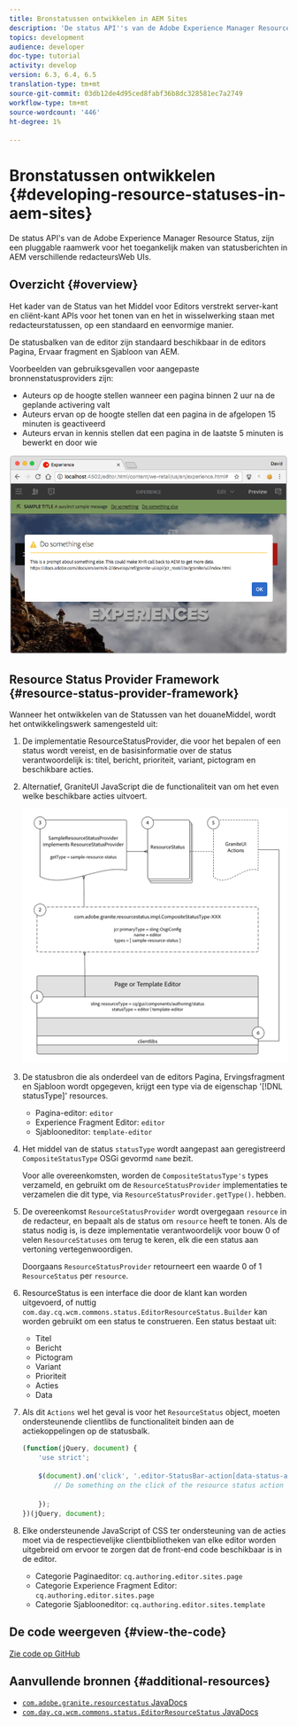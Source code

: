 ```yaml
---
title: Bronstatussen ontwikkelen in AEM Sites
description: 'De status API''s van de Adobe Experience Manager Resource Status, zijn een pluggable raamwerk voor het toegankelijk maken van statusberichten in AEM verschillende redacteursWeb UIs. '
topics: development
audience: developer
doc-type: tutorial
activity: develop
version: 6.3, 6.4, 6.5
translation-type: tm+mt
source-git-commit: 03db12de4d95ced8fabf36b8dc328581ec7a2749
workflow-type: tm+mt
source-wordcount: '446'
ht-degree: 1%

---
```



# Bronstatussen ontwikkelen {#developing-resource-statuses-in-aem-sites}

De status API&#39;s van de Adobe Experience Manager Resource Status, zijn een pluggable raamwerk voor het toegankelijk maken van statusberichten in AEM verschillende redacteursWeb UIs.

## Overzicht {#overview}

Het kader van de Status van het Middel voor Editors verstrekt server-kant en cliënt-kant APIs voor het tonen van en het in wisselwerking staan met redacteurstatussen, op een standaard en eenvormige manier.

De statusbalken van de editor zijn standaard beschikbaar in de editors Pagina, Ervaar fragment en Sjabloon van AEM.

Voorbeelden van gebruiksgevallen voor aangepaste bronnenstatusproviders zijn:

* Auteurs op de hoogte stellen wanneer een pagina binnen 2 uur na de geplande activering valt
* Auteurs ervan op de hoogte stellen dat een pagina in de afgelopen 15 minuten is geactiveerd
* Auteurs ervan in kennis stellen dat een pagina in de laatste 5 minuten is bewerkt en door wie

![Overzicht van de bronstatus van AEM editor](assets/sample-editor-resource-status-screenshot.png)

## Resource Status Provider Framework {#resource-status-provider-framework}

Wanneer het ontwikkelen van de Statussen van het douaneMiddel, wordt het ontwikkelingswerk samengesteld uit:

1. De implementatie ResourceStatusProvider, die voor het bepalen of een status wordt vereist, en de basisinformatie over de status verantwoordelijk is: titel, bericht, prioriteit, variant, pictogram en beschikbare acties.
2. Alternatief, GraniteUI JavaScript die de functionaliteit van om het even welke beschikbare acties uitvoert.

   ![bronstatusarchitectuur](assets/sample-editor-resource-status-application-architecture.png)

3. De statusbron die als onderdeel van de editors Pagina, Ervingsfragment en Sjabloon wordt opgegeven, krijgt een type via de eigenschap &#39;[!DNL statusType]&#39; resources.

   * Pagina-editor: `editor`
   * Experience Fragment Editor: `editor`
   * Sjablooneditor: `template-editor`

4. Het middel van de status `statusType` wordt aangepast aan geregistreerd `CompositeStatusType` OSGi gevormd `name` bezit.

   Voor alle overeenkomsten, worden de `CompositeStatusType's` types verzameld, en gebruikt om de `ResourceStatusProvider` implementaties te verzamelen die dit type, via `ResourceStatusProvider.getType()`. hebben.

5. De overeenkomst `ResourceStatusProvider` wordt overgegaan `resource` in de redacteur, en bepaalt als de status om `resource` heeft te tonen. Als de status nodig is, is deze implementatie verantwoordelijk voor bouw 0 of velen `ResourceStatuses` om terug te keren, elk die een status aan vertoning vertegenwoordigen.

   Doorgaans `ResourceStatusProvider` retourneert een waarde 0 of 1 `ResourceStatus` per `resource`.

6. ResourceStatus is een interface die door de klant kan worden uitgevoerd, of nuttig `com.day.cq.wcm.commons.status.EditorResourceStatus.Builder` kan worden gebruikt om een status te construeren. Een status bestaat uit:

   * Titel
   * Bericht
   * Pictogram
   * Variant
   * Prioriteit
   * Acties
   * Data

7. Als dit `Actions` wel het geval is voor het `ResourceStatus` object, moeten ondersteunende clientlibs de functionaliteit binden aan de actiekoppelingen op de statusbalk.

   ```js
   (function(jQuery, document) {
       'use strict';
   
       $(document).on('click', '.editor-StatusBar-action[data-status-action-id="do-something"]', function () {
           // Do something on the click of the resource status action
   
       });
   })(jQuery, document);
   ```

8. Elke ondersteunende JavaScript of CSS ter ondersteuning van de acties moet via de respectievelijke clientbibliotheken van elke editor worden uitgebreid om ervoor te zorgen dat de front-end code beschikbaar is in de editor.

   * Categorie Paginaeditor: `cq.authoring.editor.sites.page`
   * Categorie Experience Fragment Editor: `cq.authoring.editor.sites.page`
   * Categorie Sjablooneditor: `cq.authoring.editor.sites.template`

## De code weergeven {#view-the-code}

[Zie code op GitHub](https://github.com/Adobe-Consulting-Services/acs-aem-samples/tree/master/bundle/src/main/java/com/adobe/acs/samples/resourcestatus/impl/SampleEditorResourceStatusProvider.java)

## Aanvullende bronnen {#additional-resources}

* [`com.adobe.granite.resourcestatus` JavaDocs](https://helpx.adobe.com/experience-manager/6-5/sites/developing/using/reference-materials/javadoc/com/adobe/granite/resourcestatus/package-summary.html)
* [`com.day.cq.wcm.commons.status.EditorResourceStatus` JavaDocs](https://helpx.adobe.com/experience-manager/6-5/sites/developing/using/reference-materials/javadoc/com/day/cq/wcm/commons/status/EditorResourceStatus.html)
